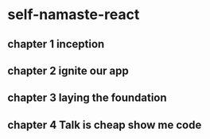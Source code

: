 # self-namaste-react
## chapter 1 inception 
## chapter 2 ignite our app
## chapter 3 laying the foundation
## chapter 4 Talk is cheap show me code

